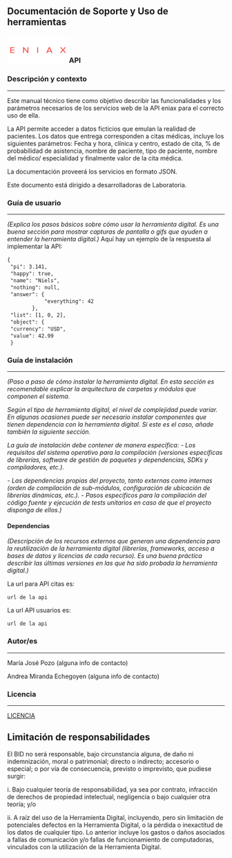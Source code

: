 

## Documentación de Soporte y Uso de herramientas 

###  ![Alt text](docs/logo-gmail.png)API
### Descripción y contexto
---
Este manual técnico tiene como objetivo describir las funcionalidades y los parámetros necesarios de los servicios web de la API eniax para el correcto uso de ella.

La API permite acceder a datos ficticios que emulan la realidad de pacientes. Los datos que entrega corresponden a citas médicas, incluye los siguientes parámetros: Fecha y hora, clínica y centro,  estado de cita, % de probabilidad de asistencia, nombre de paciente, tipo de paciente, nombre del médico/ especialidad y finalmente valor de la cita médica.

La documentación proveerá los servicios en formato JSON.

Este documento está dirigido a desarrolladoras de Laboratoria.

### Guía de usuario
---
*(Explica los pasos básicos sobre cómo usar la herramienta digital. Es una buena sección para mostrar capturas de pantalla o gifs que ayuden a entender la herramienta digital.)*
Aquí hay un ejemplo de la respuesta al implementar la API:

    {
     "pi": 3.141,
     "happy": true,
     "name": "Niels",
     "nothing": null,
     "answer": {
     			"everything": 42
     		},
     "list": [1, 0, 2],
     "object": {
     "currency": "USD",
     "value": 42.99
     }
    



 	
### Guía de instalación
---
*(Paso a paso de cómo instalar la herramienta digital. En esta sección es recomendable explicar la arquitectura de carpetas y módulos que componen el sistema.*

*Según el tipo de herramienta digital, el nivel de complejidad puede variar. En algunas ocasiones puede ser necesario instalar componentes que tienen dependencia con la herramienta digital. Si este es el caso, añade también la siguiente sección.*


*La guía de instalación debe contener de manera específica:*
*- Los requisitos del sistema operativo para la compilación (versiones específicas de librerías, software de gestión de paquetes y dependencias, SDKs y compiladores, etc.).*

*- Las dependencias propias del proyecto, tanto externas como internas (orden de compilación de sub-módulos, configuración de ubicación de librerías dinámicas, etc.).*
*- Pasos específicos para la compilación del código fuente y ejecución de tests unitarios en caso de que el proyecto disponga de ellos.)*

#### Dependencias
*(Descripción de los recursos externos que generan una dependencia para la reutilización de la herramienta digital (librerías, frameworks, acceso a bases de datos y licencias de cada recurso). Es una buena práctica describir las últimas versiones en las que ha sido probada la herramienta digital.)*

La url para API citas es:

    url de la api 

La url API usuarios es:

    url de la api


### Autor/es
---
María José Pozo (alguna info de contacto)

Andrea Miranda Echegoyen (alguna info de contacto)


### Licencia 
---
[LICENCIA](https://github.com/chinchillapsico/APIs-eniax/blob/master/LICENSE.md)


## Limitación de responsabilidades

El BID no será responsable, bajo circunstancia alguna, de daño ni indemnización, moral o patrimonial; directo o indirecto; accesorio o especial; o por vía de consecuencia, previsto o imprevisto, que pudiese surgir:

i. Bajo cualquier teoría de responsabilidad, ya sea por contrato, infracción de derechos de propiedad intelectual, negligencia o bajo cualquier otra teoría; y/o

ii. A raíz del uso de la Herramienta Digital, incluyendo, pero sin limitación de potenciales defectos en la Herramienta Digital, o la pérdida o inexactitud de los datos de cualquier tipo. Lo anterior incluye los gastos o daños asociados a fallas de comunicación y/o fallas de funcionamiento de computadoras, vinculados con la utilización de la Herramienta Digital.
